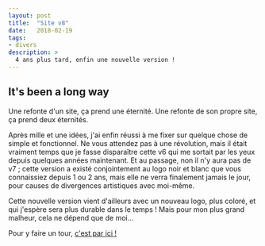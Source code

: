 ```yaml
---
layout: post
title:  "Site v8"
date:   2018-02-19
tags:
- divers
description: >
  4 ans plus tard, enfin une nouvelle version !
---
```


## It's been a long way

Une refonte d'un site, ça prend une éternité.
Une refonte de son propre site, ça prend deux éternités.

Après mille et une idées, j'ai enfin réussi à me fixer sur quelque chose de simple et fonctionnel. Ne vous attendez pas à une révolution, mais il était vraiment temps que je fasse disparaître cette v6 qui me sortait par les yeux depuis quelques années maintenant. Et au passage, non il n'y aura pas de v7 ; cette version a existé conjointement au logo noir et blanc que vous connaissiez depuis 1 ou 2 ans, mais elle ne verra finalement jamais le jour, pour causes de divergences artistiques avec moi-même.

Cette nouvelle version vient d'ailleurs avec un nouveau logo, plus coloré, et qui j'espère sera plus durable dans le temps ! Mais pour mon plus grand malheur, cela ne dépend que de moi...

Pour y faire un tour, [c'est par ici !](https://smarchal.com)
